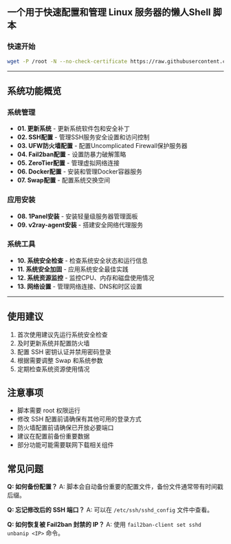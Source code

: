 ##  一个用于快速配置和管理 Linux 服务器的懒人Shell 脚本

### 快速开始
```bash
wget -P /root -N --no-check-certificate https://raw.githubusercontent.com/li88iioo/init_server/refs/heads/main/init_server.sh && chmod 700 /root/init_server.sh && /root/init_server.sh
```
---

## 系统功能概览

### 系统管理
- **01. 更新系统** - 更新系统软件包和安全补丁
- **02. SSH配置** - 管理SSH服务安全设置和访问控制
- **03. UFW防火墙配置** - 配置Uncomplicated Firewall保护服务器
- **04. Fail2ban配置** - 设置防暴力破解策略
- **05. ZeroTier配置** - 管理虚拟网络连接
- **06. Docker配置** - 安装和管理Docker容器服务
- **07. Swap配置** - 配置系统交换空间

### 应用安装
- **08. 1Panel安装** - 安装轻量级服务器管理面板
- **09. v2ray-agent安装** - 搭建安全网络代理服务

### 系统工具
- **10. 系统安全检查** - 检查系统安全状态和运行信息
- **11. 系统安全加固** - 应用系统安全最佳实践
- **12. 系统资源监控** - 监控CPU、内存和磁盘使用情况
- **13. 网络设置** - 管理网络连接、DNS和时区设置

---

## 使用建议

1. 首次使用建议先运行系统安全检查
2. 及时更新系统并配置防火墙
3. 配置 SSH 密钥认证并禁用密码登录
4. 根据需要调整 Swap 和系统参数
5. 定期检查系统资源使用情况

## 注意事项

- 脚本需要 root 权限运行
- 修改 SSH 配置前请确保有其他可用的登录方式
- 防火墙配置前请确保已开放必要端口
- 建议在配置前备份重要数据
- 部分功能可能需要联网下载相关组件

## 常见问题

**Q: 如何备份配置？**
A: 脚本会自动备份重要的配置文件，备份文件通常带有时间戳后缀。

**Q: 忘记修改后的 SSH 端口？**
A: 可以在 `/etc/ssh/sshd_config` 文件中查看。

**Q: 如何恢复被 Fail2ban 封禁的 IP？**
A: 使用 `fail2ban-client set sshd unbanip <IP>` 命令。

